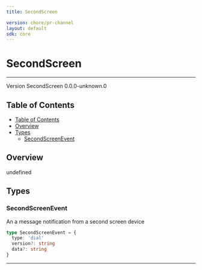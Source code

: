 ```yaml
---
title: SecondScreen

version: chore/pr-channel
layout: default
sdk: core
---
```


# SecondScreen
---
Version SecondScreen 0.0.0-unknown.0

## Table of Contents
   - [Table of Contents](#table-of-contents)
   - [Overview](#overview)
   - [Types](#types)
     - [SecondScreenEvent](#secondscreenevent)


## Overview
 undefined

## Types

### SecondScreenEvent

An a message notification from a second screen device

```typescript
type SecondScreenEvent = {
  type: 'dial'
  version?: string
  data?: string
}
```



---